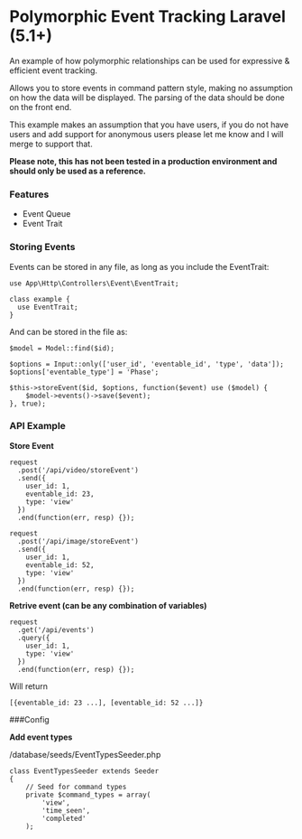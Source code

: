 # Polymorphic Event Tracking Laravel (5.1+)
An example of how polymorphic relationships can be used for expressive & efficient event tracking.

Allows you to store events in command pattern style, making no assumption on how the data will be displayed. The parsing of the data should be done on the front end.

This example makes an assumption that you have users, if you do not have users and add support for anonymous users please let me know and I will merge to support that.

**Please note, this has not been tested in a production environment and should only be used as a reference.**

### Features

+ Event Queue
+ Event Trait

### Storing Events

Events can be stored in any file, as long as you include the EventTrait:

```
use App\Http\Controllers\Event\EventTrait;

class example {
  use EventTrait;
}
```

And can be stored in the file as:

```
$model = Model::find($id);

$options = Input::only(['user_id', 'eventable_id', 'type', 'data']);
$options['eventable_type'] = 'Phase';

$this->storeEvent($id, $options, function($event) use ($model) {
    $model->events()->save($event);
}, true);
```

### API Example

**Store Event**

```
request
  .post('/api/video/storeEvent')
  .send({
    user_id: 1,
    eventable_id: 23,
    type: 'view'
  })
  .end(function(err, resp) {});
  
request
  .post('/api/image/storeEvent')
  .send({
    user_id: 1,
    eventable_id: 52,
    type: 'view'
  })
  .end(function(err, resp) {});
```

**Retrive event (can be any combination of variables)**

```
request
  .get('/api/events')
  .query({
    user_id: 1,
    type: 'view'
  })
  .end(function(err, resp) {});
```

Will return

```
[{eventable_id: 23 ...], [eventable_id: 52 ...]}
```

###Config

**Add event types**

/database/seeds/EventTypesSeeder.php
```
class EventTypesSeeder extends Seeder
{
    // Seed for command types
    private $command_types = array(
        'view',
        'time_seen',
        'completed'
    );

```
